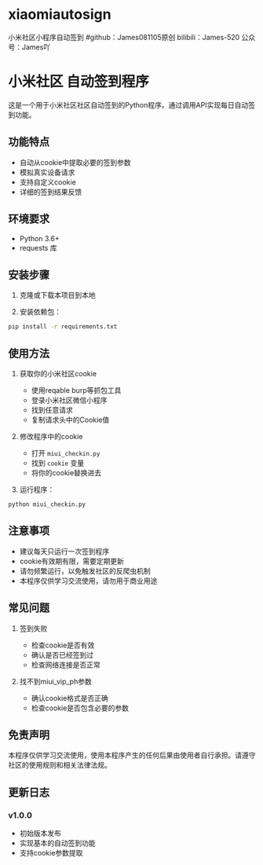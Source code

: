 # xiaomiautosign
小米社区小程序自动签到
#github：James081105原创 bilibili：James-520 公众号：James吖
# 小米社区 自动签到程序

这是一个用于小米社区社区自动签到的Python程序。通过调用API实现每日自动签到功能。

## 功能特点

- 自动从cookie中提取必要的签到参数
- 模拟真实设备请求
- 支持自定义cookie
- 详细的签到结果反馈

## 环境要求

- Python 3.6+
- requests 库

## 安装步骤

1. 克隆或下载本项目到本地

2. 安装依赖包：
```bash
pip install -r requirements.txt
```

## 使用方法

1. 获取你的小米社区cookie
   - 使用reqable burp等抓包工具
   - 登录小米社区微信小程序
   - 找到任意请求
   - 复制请求头中的Cookie值

3. 修改程序中的cookie
   - 打开 `miui_checkin.py`
   - 找到 `cookie` 变量
   - 将你的cookie替换进去

4. 运行程序：
```bash
python miui_checkin.py
```

## 注意事项

- 建议每天只运行一次签到程序
- cookie有效期有限，需要定期更新
- 请勿频繁运行，以免触发社区的反爬虫机制
- 本程序仅供学习交流使用，请勿用于商业用途

## 常见问题

1. 签到失败
   - 检查cookie是否有效
   - 确认是否已经签到过
   - 检查网络连接是否正常

2. 找不到miui_vip_ph参数
   - 确认cookie格式是否正确
   - 检查cookie是否包含必要的参数

## 免责声明

本程序仅供学习交流使用，使用本程序产生的任何后果由使用者自行承担。请遵守社区的使用规则和相关法律法规。

## 更新日志

### v1.0.0
- 初始版本发布
- 实现基本的自动签到功能
- 支持cookie参数提取
